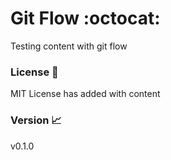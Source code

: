 # Git Flow :octocat:

Testing content with git flow 

### License :cop:

MIT License has added with content

### Version :chart_with_upwards_trend:

v0.1.0